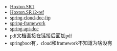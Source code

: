 <font face="Simsun" size=3>

- [Hoxton.SR1](https://cloud.spring.io/spring-cloud-static/Hoxton.SR1/reference/htmlsingle/)
- [Hoxton.SR12-ref](https://docs.spring.io/spring-cloud/docs/Hoxton.SR12/reference/)
- [spring-cloud-doc-ftp](https://docs.spring.io/spring-cloud/docs/)
- [spring-framework](https://docs.spring.io/spring-framework/docs/)
- [spring-api-doc](https://docs.spring.io/spring-framework/docs/current/javadoc-api/)
- pdf文档直接在链接后面加pdf
- springboot有，cloud和framework不知道为啥没有

</font>